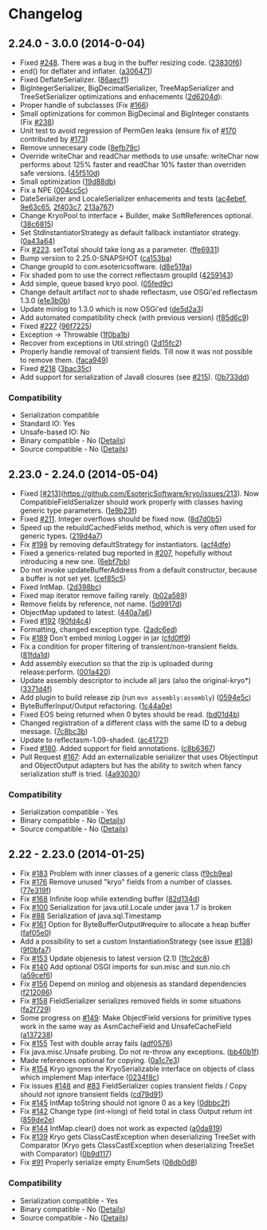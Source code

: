 # Changelog

## 2.24.0 - 3.0.0 (2014-0-04)

* Fixed [#248](https://github.com/EsotericSoftware/kryo/issues/248). There was a bug in the buffer resizing code. ([23830f6](https://github.com/EsotericSoftware/kryo/commit/23830f64cffd7ee7844fc582ef2b68023aeab908))
* end() for deflater and inflater. ([a306471](https://github.com/EsotericSoftware/kryo/commit/a3064716bb47c64e55b0048a6f5dac15dd67aabe))
* Fixed DeflateSerializer. ([86aecf1](https://github.com/EsotericSoftware/kryo/commit/86aecf10b522bb99e126e2c89cfab33ad00d03d0))
* BigIntegerSerializer, BigDecimalSerializer, TreeMapSerializer and TreeSetSerializer optimizations and enhacements ([2d6204d](https://github.com/EsotericSoftware/kryo/commit/2d6204dc5a04c10689a413d5365a607bdd1edab9)):
 * Proper handle of subclasses (Fix [#166](https://github.com/EsotericSoftware/kryo/issues/166))
 * Small optimizations for common BigDecimal and BigInteger constants (Fix [#238](https://github.com/EsotericSoftware/kryo/issues/238))
 * Unit test to avoid regression of PermGen leaks (ensure fix of [#170](https://github.com/EsotericSoftware/kryo/issues/170) contributed by [#173](https://github.com/EsotericSoftware/kryo/issues/173))
* Remove unnecesary code ([8efb79c](https://github.com/EsotericSoftware/kryo/commit/8efb79c163b7ad539cb3099782e218b5bbe272f6))
* Override writeChar and readChar methods to use unsafe: writeChar now performs about 125% faster and readChar 10% faster than overriden safe versions. ([45f510d](https://github.com/EsotericSoftware/kryo/commit/45f510de2dc07a65cf3807f28f6a9f9aa1749aca))
* Small optimization ([19d88db](https://github.com/EsotericSoftware/kryo/commit/19d88db264a912fbc2ed33149a4398b91cc89202))
* Fix a NPE ([004cc5c](https://github.com/EsotericSoftware/kryo/commit/004cc5cd2a6c2ecc2c839f34ab5ce4951ca32700))
* DateSerializer and LocaleSerializer enhacements and tests ([ac4ebef](https://github.com/EsotericSoftware/kryo/commit/ac4ebef070f82a419263c97d18146c35d9e0cde7), [9e63c65](https://github.com/EsotericSoftware/kryo/commit/9e63c65c51937c1a6d95ec2f7a972112fa37ee5b), [2f403c7](https://github.com/EsotericSoftware/kryo/commit/2f403c7b26fa056cd1bd807d3c330d5731e61193), [213a767](https://github.com/EsotericSoftware/kryo/commit/213a767a87a0e067d38b25bdd3c2f33e0ca0d31e))
* Change KryoPool to interface + Builder, make SoftReferences optional. ([38c6815](https://github.com/EsotericSoftware/kryo/commit/38c681594cb48876f88b83cda731752d4b387a1f))
* Set StdInstantiatorStrategy as default fallback instantiator strategy. ([0a43a64](https://github.com/EsotericSoftware/kryo/commit/0a43a642f4fe77d7cf6d7ee22b44d4e2bac568e2))
* Fix [#223](https://github.com/EsotericSoftware/kryo/issues/223). setTotal should take long as a parameter. ([ffe6931](https://github.com/EsotericSoftware/kryo/commit/ffe6931b559c1579f44936f13e73a9f71640a96b))
* Bump version to 2.25.0-SNAPSHOT ([ca153ba](https://github.com/EsotericSoftware/kryo/commit/ca153ba7deca816f9b95405e6cf956da56f2e464))
* Change groupId to com.esotericsoftware. ([d8e519a](https://github.com/EsotericSoftware/kryo/commit/d8e519a65dc16d06ec37e25dfc2cc11a7332ee2f))
* Fix shaded pom to use the correct reflectasm groupId ([4259143](https://github.com/EsotericSoftware/kryo/commit/425914333db7271536dcb6f0f34c6bac8bf5f3e6))
* Add simple, queue based kryo pool. ([05fed9c](https://github.com/EsotericSoftware/kryo/commit/05fed9cfe0a775afa38c49c34822c10193d7b67a))
* Change default artifact *not* to shade reflectasm, use OSGi'ed reflectasm 1.3.0 ([e1e3b0b](https://github.com/EsotericSoftware/kryo/commit/e1e3b0b18684961bd0b97665a4e662ec64b8c1e5))
* Update minlog to 1.3.0 which is now OSGi'ed ([de5d2a3](https://github.com/EsotericSoftware/kryo/commit/de5d2a3209c3122031f130e82f0267e7229ae731))
* Add automated compatibility check (with previous version) ([f85d6c9](https://github.com/EsotericSoftware/kryo/commit/f85d6c98a371b4c25f1fcc5e753855e5371e279d))
* Fixed [#227](https://github.com/EsotericSoftware/kryo/issues/227) ([96f7225](https://github.com/EsotericSoftware/kryo/commit/96f7225694322e27268dd698fefdffff5f4cfb6c))
* Exception -> Throwable ([1f0ba1b](https://github.com/EsotericSoftware/kryo/commit/1f0ba1b94c83cf26fc6ce108641d32c2e3c171c3))
* Recover from exceptions in Util.string() ([2d15fc2](https://github.com/EsotericSoftware/kryo/commit/2d15fc2652ee777ba153409be0b258b30fc8a6ff))
* Properly handle removal of transient fields. Till now it was not possible to remove them. ([faca949](https://github.com/EsotericSoftware/kryo/commit/faca94981c41aa9bd92a8a7f81b073d6b85ba0c4))
* Fixed [#218](https://github.com/EsotericSoftware/kryo/issues/218) ([3bac35c](https://github.com/EsotericSoftware/kryo/commit/3bac35c8f28216295b391372e89a6cbf61b943a0))
* Add support for serialization of Java8 closures (see [#215](https://github.com/EsotericSoftware/kryo/issues/215)). ([0b733dd](https://github.com/EsotericSoftware/kryo/commit/0b733ddad02e51b08e85a28fd960790ff4e69e8e))

### Compatibility

* Serialization compatible
 * Standard IO: Yes
 * Unsafe-based IO: No
* Binary compatible - No ([Details](https://rawgithub.com/EsotericSoftware/kryo/master/compat_reports/kryo/2.24.0_to_3.0.0/compat_report.html))
* Source compatible - No ([Details](https://rawgithub.com/EsotericSoftware/kryo/master/compat_reports/kryo/2.24.0_to_3.0.0/compat_report.html#Source))

## 2.23.0 - 2.24.0 (2014-05-04)

* Fixed [[#213](https://github.com/EsotericSoftware/kryo/issues/213)](https://github.com/EsotericSoftware/kryo/issues/213). Now CompatibleFieldSerializer should work properly with classes having generic type parameters. ([1e9b23f](https://github.com/EsotericSoftware/kryo/commit/1e9b23fb05232e485cde476c130e1c02b245f830))
* Fixed [#211](https://github.com/EsotericSoftware/kryo/issues/211). Integer overflows should be fixed now. ([8d7d0b5](https://github.com/EsotericSoftware/kryo/commit/8d7d0b596d04970ac24cef1f7bc289913f645dee))
* Speed up the rebuildCachedFields method, which is very often used for generic types. ([219d4a7](https://github.com/EsotericSoftware/kryo/commit/219d4a77d7100176aaa18db489cd446cf5ec71ac))
* Fix [#198](https://github.com/EsotericSoftware/kryo/issues/198) by removing defaultStrategy for instantiators. ([acf4dfe](https://github.com/EsotericSoftware/kryo/commit/acf4dfe5e3b9f8cb7e2824ac85e76faf9b6c8ea5))
* Fixed a generics-related bug reported in [#207](https://github.com/EsotericSoftware/kryo/issues/207), hopefully without introducing a new one. ([6ebf7bb](https://github.com/EsotericSoftware/kryo/commit/6ebf7bb8ebf3193fdcb9bbd2e9727535b1427034))
* Do not invoke updateBufferAddress from a default constructor, because a buffer is not set yet. ([cef85c5](https://github.com/EsotericSoftware/kryo/commit/cef85c5cfe6c30a65243266772de0c25514314b3))
* Fixed IntMap. ([2d398bc](https://github.com/EsotericSoftware/kryo/commit/2d398bce497c4fb73aa46d5e4eaa8dcfaf4492ea))
* Fixed map iterator remove failing rarely. ([b02a589](https://github.com/EsotericSoftware/kryo/commit/b02a589c1b414f3987debaa856e03a8c2252cdde))
* Remove fields by reference, not name. ([5d9917d](https://github.com/EsotericSoftware/kryo/commit/5d9917dcab338d9a5f44313d330aab3da5bb0045))
* ObjectMap updated to latest. ([440a7a6](https://github.com/EsotericSoftware/kryo/commit/440a7a6f418f74574c63f0f2cfc20aacb7d5ae2c))
* Fixed [#192](https://github.com/EsotericSoftware/kryo/issues/192) ([90fd4c4](https://github.com/EsotericSoftware/kryo/commit/90fd4c4ae08c1be7adb02248ad05e96f436cf3c9))
* Formatting, changed exception type. ([2adc6ed](https://github.com/EsotericSoftware/kryo/commit/2adc6ed9d2568eb31e249af2954940f530a874a6))
* Fix [#189](https://github.com/EsotericSoftware/kryo/issues/189) Don't embed minlog Logger in jar ([cfd0ff9](https://github.com/EsotericSoftware/kryo/commit/cfd0ff9e617d8283166eddce97ba1bc80dff7b69))
* Fix a condition for proper filtering of transient/non-transient fields. ([81fda1d](https://github.com/EsotericSoftware/kryo/commit/81fda1d6ae940cd3ad1c3ed4c3d0e6ee3004e331))
* Add assembly execution so that the zip is uploaded during release:perform. ([001a420](https://github.com/EsotericSoftware/kryo/commit/001a420e2aed92850b35dfcc25aa2621f9e77aa1))
* Update assembly descriptor to include all jars (also the original-kryo*) ([3371d4f](https://github.com/EsotericSoftware/kryo/commit/3371d4f514cdc2452109e96f5df73345fa169051))
* Add plugin to build release zip (run `mvn assembly:assembly`) ([0594e5c](https://github.com/EsotericSoftware/kryo/commit/0594e5cb0709737766c5c92fa8a08b0f574d166e))
* ByteBufferInput/Output refactoring. ([1c44a0e](https://github.com/EsotericSoftware/kryo/commit/1c44a0ef8bc3b25b05f8ec75c66f5665bf6a8385))
* Fixed EOS being returned when 0 bytes should be read. ([bd01d4b](https://github.com/EsotericSoftware/kryo/commit/bd01d4bf091ff35ee9ec57d1445c06d5861a2a8b))
* Changed registration of a different class with the same ID to a debug message. ([7c8bc3b](https://github.com/EsotericSoftware/kryo/commit/7c8bc3b329da6d2e0b5f2e325ad59325e70547c8))
* Update to reflectasm-1.09-shaded. ([ac41721](https://github.com/EsotericSoftware/kryo/commit/ac41721f956f14982f41d7edec67b4ef5742c196))
* Fixed [#180](https://github.com/EsotericSoftware/kryo/issues/180). Added support for field annotations. ([c8b6367](https://github.com/EsotericSoftware/kryo/commit/c8b6367f0f736dfc4baade7b9afc8fa055401eef))
* Pull Request [#167](https://github.com/EsotericSoftware/kryo/issues/167): Add an externalizable serializer that uses ObjectInput and ObjectOutput adapters but has the ability to switch when fancy serialization stuff is tried. ([4a93030](https://github.com/EsotericSoftware/kryo/commit/4a93030adfe8b978f8dee67e4eec93c3704430ea))

### Compatibility

* Serialization compatible - Yes
* Binary compatible - No ([Details](https://rawgithub.com/EsotericSoftware/kryo/master/compat_reports/kryo/2.23.0_to_2.24.0/compat_report.html))
* Source compatible - No ([Details](https://rawgithub.com/EsotericSoftware/kryo/master/compat_reports/kryo/2.23.0_to_2.24.0/compat_report.html#Source))


## 2.22 - 2.23.0 (2014-01-25)

* Fix [#183](https://github.com/EsotericSoftware/kryo/issues/183) Problem with inner classes of a generic class ([f9cb9ea](https://github.com/EsotericSoftware/kryo/commit/f9cb9ea8e97fdfcacab685f054d523af1a110353))
* Fix [#176](https://github.com/EsotericSoftware/kryo/issues/176) Remove unused "kryo" fields from a number of classes. ([77e319f](https://github.com/EsotericSoftware/kryo/commit/77e319f9706b37d9edf7be85868ae520b0f52db5))
* Fix [#168](https://github.com/EsotericSoftware/kryo/issues/168) Infinite loop while extending buffer ([82d134d](https://github.com/EsotericSoftware/kryo/commit/82d134d5ab91918c70290289a9bafe1efeabf60b))
* Fix [#100](https://github.com/EsotericSoftware/kryo/issues/100) Serialization for java.util.Locale under java 1.7 is broken
* Fix [#88](https://github.com/EsotericSoftware/kryo/issues/88) Serialization of java.sql.Timestamp
* Fix [#161](https://github.com/EsotericSoftware/kryo/issues/161) Option for ByteBufferOutput#require to allocate a heap buffer ([faf05e0](https://github.com/EsotericSoftware/kryo/commit/faf05e0db69ef65bee741943bda1b83c3c46f197))
* Add a possibility to set a custom InstantiationStrategy (see issue [#138](https://github.com/EsotericSoftware/kryo/issues/138)) ([9f0bfa7](https://github.com/EsotericSoftware/kryo/commit/9f0bfa7e7a81e34ef536e5c6ae263538eaf944b7))
* Fix [#153](https://github.com/EsotericSoftware/kryo/issues/153) Update objenesis to latest version (2.1) ([1fc2dc8](https://github.com/EsotericSoftware/kryo/commit/1fc2dc8ad484ab0dc0af6ce86a5bef44c699631e))
* Fix [#140](https://github.com/EsotericSoftware/kryo/issues/140) Add optional OSGI imports for sun.misc and sun.nio.ch ([a59cef6](https://github.com/EsotericSoftware/kryo/commit/a59cef66c3f302e42e44f49f18ff28da01dc3dbc))
* Fix [#156](https://github.com/EsotericSoftware/kryo/issues/156) Depend on minlog and objenesis as standard dependencies ([f212086](https://github.com/EsotericSoftware/kryo/commit/f21208643e883fde952ad883fd81e5d7709e87eb))
* Fix [#158](https://github.com/EsotericSoftware/kryo/issues/158) FieldSerializer serializes removed fields in some situations ([fa2f729](https://github.com/EsotericSoftware/kryo/commit/fa2f729da3c87bfa94f6816ff80e390e0688c5c2))
* Some progress on [#149](https://github.com/EsotericSoftware/kryo/issues/149): Make ObjectField versions for primitive types work in the same way as AsmCacheField and UnsafeCacheField ([a137238](https://github.com/EsotericSoftware/kryo/commit/a1372389ef88218bea2ffda7f8282095b85738d8))
* Fix [#155](https://github.com/EsotericSoftware/kryo/issues/155) Test with double array fails ([adf0576](https://github.com/EsotericSoftware/kryo/commit/adf057611a2845c5f6410a9b1b050ef966a5bff5))
* Fix java.misc.Unsafe probing. Do not re-throw any exceptions. ([bb40b1f](https://github.com/EsotericSoftware/kryo/commit/bb40b1f956ec41ab0ea6502d044d2d9e170c8af7))
* Made references optional for copying. ([0a1c7e3](https://github.com/EsotericSoftware/kryo/commit/0a1c7e326c8b5ffae06ac4f6e03a7fec4aea6753))
* Fix [#154](https://github.com/EsotericSoftware/kryo/issues/154) Kryo ignores the KryoSerializable interface on objects of class which implement Map interface ([0234f8c](https://github.com/EsotericSoftware/kryo/commit/0234f8c01cf7c409808f9c93aebf7f1235f971d9))
* Fix issues [#148](https://github.com/EsotericSoftware/kryo/issues/148) and [#83](https://github.com/EsotericSoftware/kryo/issues/83) FieldSerializer copies transient fields / Copy should not ignore transient fields ([cd79d91](https://github.com/EsotericSoftware/kryo/commit/cd79d9142e46b7f498c1c46615d1a83348be2db0))
* Fix [#145](https://github.com/EsotericSoftware/kryo/issues/145) IntMap toString should not ignore 0 as a key ([0dbbc2f](https://github.com/EsotericSoftware/kryo/commit/0dbbc2f5b07a9ed737f9e2a562c3697dcefe33a6))
* Fix [#142](https://github.com/EsotericSoftware/kryo/issues/142) Change type (int->long) of field total in class Output return int ([859de2e](https://github.com/EsotericSoftware/kryo/commit/859de2ea94aa1e1e8a54c0b763f3e9f5315f0438))
* Fix [#144](https://github.com/EsotericSoftware/kryo/issues/144) IntMap.clear() does not work as expected ([a0da819](https://github.com/EsotericSoftware/kryo/commit/a0da8197565fe42557484897c5a7e2e799b5d7b3))
* Fix [#139](https://github.com/EsotericSoftware/kryo/issues/139) Kryo gets ClassCastException when deserializing TreeSet with Comparator (Kryo gets ClassCastException when deserializing TreeSet with Comparator) ([0b9d117](https://github.com/EsotericSoftware/kryo/commit/0b9d11775317f20c72aeb3d5cb333be38ff6d1c6))
* Fix [#91](https://github.com/EsotericSoftware/kryo/issues/91) Properly serialize empty EnumSets ([08db0d8](https://github.com/EsotericSoftware/kryo/commit/08db0d81f79588773fc1cdaaa64b1a4ec79920cf))

### Compatibility

* Serialization compatible - Yes
* Binary compatible - No ([Details](https://rawgithub.com/EsotericSoftware/kryo/master/compat_reports/kryo/2.22_to_2.23.0/compat_report.html))
* Source compatible - No ([Details](https://rawgithub.com/EsotericSoftware/kryo/master/compat_reports/kryo/2.22_to_2.23.0/compat_report.html#Source))